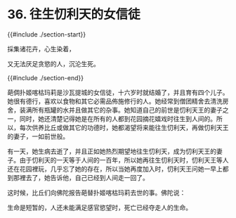 # 36. 往生忉利天的女信徒
{{#include ./section-start}}

採集诸花卉，心生染着，

又无法厌足贪慾的人，沉沦生死。

{{#include ./section-end}}

葩倜扑姬喀枯玛莉是沙瓦提城的女信徒，十六岁时就结婚了，并且育有四个儿子。她很有德行，喜欢以食物和其它必需品佈施修行的人。她经常到僧团精舍去清洗房舍，装满所有瓶罐的水并且做其它的杂事。她知道自己的前世是忉利天王的妻子之一，同时，她还清楚记得她是在所有的人都到花园摘花嬉戏时往生到人间的。所以，每次供养比丘或做其它的功德时，她都渴望将来能往生忉利天，再做忉利天王的妻子，一如前世般。

有一天，她生病去逝了，并且正如她热烈期望地往生忉利天，成为忉利天王的妻子。由于忉利天的一天等于人间的一百年，所以她再往生忉利天时，忉利天王等人还在花园裡玩，几乎忘了她的存在，所以当她再度加入时，忉利天王问她一早上都到那裡去了，她告诉他，自己已经到人间走一回了。

这时候，比丘们向佛陀报告葩替扑姬喀枯玛莉去世的事。佛陀说：

生命是短暂的，人还未能满足感官慾望时，死亡已经夺走人的生命。

